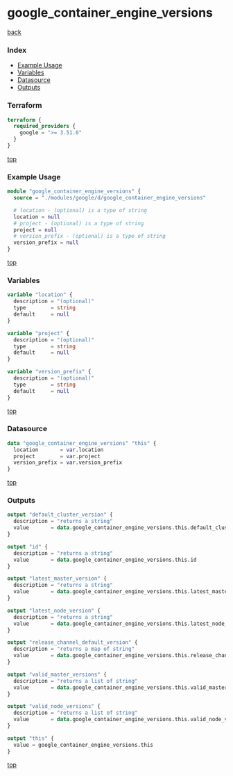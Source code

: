 # google_container_engine_versions

[back](../google.md)

### Index

- [Example Usage](#example-usage)
- [Variables](#variables)
- [Datasource](#datasource)
- [Outputs](#outputs)

### Terraform

```terraform
terraform {
  required_providers {
    google = ">= 3.51.0"
  }
}
```

[top](#index)

### Example Usage

```terraform
module "google_container_engine_versions" {
  source = "./modules/google/d/google_container_engine_versions"

  # location - (optional) is a type of string
  location = null
  # project - (optional) is a type of string
  project = null
  # version_prefix - (optional) is a type of string
  version_prefix = null
}
```

[top](#index)

### Variables

```terraform
variable "location" {
  description = "(optional)"
  type        = string
  default     = null
}

variable "project" {
  description = "(optional)"
  type        = string
  default     = null
}

variable "version_prefix" {
  description = "(optional)"
  type        = string
  default     = null
}
```

[top](#index)

### Datasource

```terraform
data "google_container_engine_versions" "this" {
  location       = var.location
  project        = var.project
  version_prefix = var.version_prefix
}
```

[top](#index)

### Outputs

```terraform
output "default_cluster_version" {
  description = "returns a string"
  value       = data.google_container_engine_versions.this.default_cluster_version
}

output "id" {
  description = "returns a string"
  value       = data.google_container_engine_versions.this.id
}

output "latest_master_version" {
  description = "returns a string"
  value       = data.google_container_engine_versions.this.latest_master_version
}

output "latest_node_version" {
  description = "returns a string"
  value       = data.google_container_engine_versions.this.latest_node_version
}

output "release_channel_default_version" {
  description = "returns a map of string"
  value       = data.google_container_engine_versions.this.release_channel_default_version
}

output "valid_master_versions" {
  description = "returns a list of string"
  value       = data.google_container_engine_versions.this.valid_master_versions
}

output "valid_node_versions" {
  description = "returns a list of string"
  value       = data.google_container_engine_versions.this.valid_node_versions
}

output "this" {
  value = google_container_engine_versions.this
}
```

[top](#index)